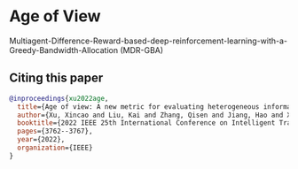 # Age of View
Multiagent-Difference-Reward-based-deep-reinforcement-learning-with-a-Greedy-Bandwidth-Allocation (MDR-GBA)

## Citing this paper
```bibtex
@inproceedings{xu2022age,
  title={Age of view: A new metric for evaluating heterogeneous information fusion in vehicular cyber-physical systems},
  author={Xu, Xincao and Liu, Kai and Zhang, Qisen and Jiang, Hao and Xiao, Ke and Luo, Jiangtao},
  booktitle={2022 IEEE 25th International Conference on Intelligent Transportation Systems (ITSC)},
  pages={3762--3767},
  year={2022},
  organization={IEEE}
}
```


